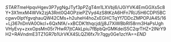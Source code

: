$START$meHpqvHgev3P7ygNgJTyf3pPZgT4m1LXVbj6/iJ0iYVK4EmGGXs5c8Y+3X1mxM4WVk2zjA3Rnt0Q4OPziePZVyd4zS8tKzA6HFn7R/J5H6CDPl5BCcgwv0lptYgvqhauQW42CMs+h2uheH4hoZxEGHCTqYf7DDcZMPOPJA45/16+Lj367nDnVA0Okcl+6QxNfA/+xBCDK1thqcjd/jj8J7XiWBbRI58rm3HaPsUghVHyEvy+zxxOpsMn05r7HwR7jtCAkLpiu7fBpbQrGMKdeiS5C2qrTHZ+2INrY9H2+RAVndmE3TZ1GR7b1UrVKX4SLQZl6fx7lr7qgy0Ge1zcYA==$END$